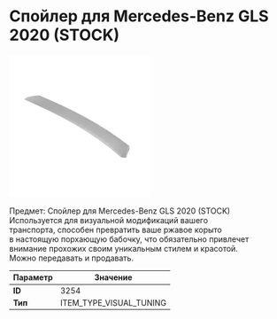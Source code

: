 # Спойлер для Mercedes-Benz GLS 2020 (STOCK)

![Item Image](../img/3254.webp?raw=true)

Предмет: Спойлер для Mercedes-Benz GLS 2020 (STOCK)<br>Используется для визуальной модификаций вашего<br>транспорта, способен превратить ваше ржавое корыто<br>в настоящую порхающую бабочку, что обязательно привлечет<br>внимание прохожих своим уникальным стилем и красотой.<br>Можно передавать и продавать.


| Параметр | Значение |
|----------|----------|
| **ID** | 3254 |
| **Тип** | ITEM_TYPE_VISUAL_TUNING |

